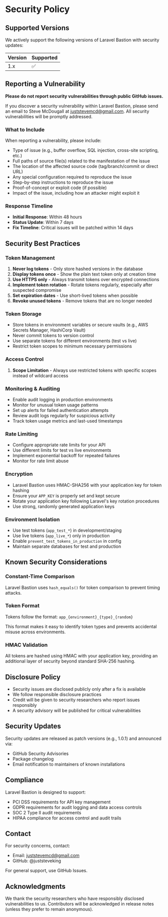 # Security Policy

## Supported Versions

We actively support the following versions of Laravel Bastion with security updates:

| Version | Supported          |
| ------- | ------------------ |
| 1.x     | :white_check_mark: |

## Reporting a Vulnerability

**Please do not report security vulnerabilities through public GitHub issues.**

If you discover a security vulnerability within Laravel Bastion, please send an email to Steve McDougall at juststevemcd@gmail.com. All security vulnerabilities will be promptly addressed.

### What to Include

When reporting a vulnerability, please include:

- Type of issue (e.g., buffer overflow, SQL injection, cross-site scripting, etc.)
- Full paths of source file(s) related to the manifestation of the issue
- The location of the affected source code (tag/branch/commit or direct URL)
- Any special configuration required to reproduce the issue
- Step-by-step instructions to reproduce the issue
- Proof-of-concept or exploit code (if possible)
- Impact of the issue, including how an attacker might exploit it

### Response Timeline

- **Initial Response**: Within 48 hours
- **Status Update**: Within 7 days
- **Fix Timeline**: Critical issues will be patched within 14 days

## Security Best Practices

### Token Management

1. **Never log tokens** - Only store hashed versions in the database
2. **Display tokens once** - Show the plain text token only at creation time
3. **Use HTTPS only** - Always transmit tokens over encrypted connections
4. **Implement token rotation** - Rotate tokens regularly, especially after suspected compromise
5. **Set expiration dates** - Use short-lived tokens when possible
6. **Revoke unused tokens** - Remove tokens that are no longer needed

### Token Storage

- Store tokens in environment variables or secure vaults (e.g., AWS Secrets Manager, HashiCorp Vault)
- Never commit tokens to version control
- Use separate tokens for different environments (test vs live)
- Restrict token scopes to minimum necessary permissions

### Access Control

1. **Scope Limitation** - Always use restricted tokens with specific scopes instead of wildcard access

### Monitoring & Auditing

- Enable audit logging in production environments
- Monitor for unusual token usage patterns
- Set up alerts for failed authentication attempts
- Review audit logs regularly for suspicious activity
- Track token usage metrics and last-used timestamps

### Rate Limiting

- Configure appropriate rate limits for your API
- Use different limits for test vs live environments
- Implement exponential backoff for repeated failures
- Monitor for rate limit abuse

### Encryption

- Laravel Bastion uses HMAC-SHA256 with your application key for token hashing
- Ensure your `APP_KEY` is properly set and kept secure
- Rotate your application key following Laravel's key rotation procedures
- Use strong, randomly generated application keys

### Environment Isolation

- Use test tokens (`app_test_*`) in development/staging
- Use live tokens (`app_live_*`) only in production
- Enable `prevent_test_tokens_in_production` in config
- Maintain separate databases for test and production

## Known Security Considerations

### Constant-Time Comparison

Laravel Bastion uses `hash_equals()` for token comparison to prevent timing attacks.

### Token Format

Tokens follow the format: `app_{environment}_{type}_{random}`

This format makes it easy to identify token types and prevents accidental misuse across environments.

### HMAC Validation

All tokens are hashed using HMAC with your application key, providing an additional layer of security beyond standard SHA-256 hashing.

## Disclosure Policy

- Security issues are disclosed publicly only after a fix is available
- We follow responsible disclosure practices
- Credit will be given to security researchers who report issues responsibly
- A security advisory will be published for critical vulnerabilities

## Security Updates

Security updates are released as patch versions (e.g., 1.0.1) and announced via:

- GitHub Security Advisories
- Package changelog
- Email notification to maintainers of known installations

## Compliance

Laravel Bastion is designed to support:

- PCI DSS requirements for API key management
- GDPR requirements for audit logging and data access controls
- SOC 2 Type II audit requirements
- HIPAA compliance for access control and audit trails

## Contact

For security concerns, contact:
- Email: juststevemcd@gmail.com
- GitHub: @juststeveking

For general support, use GitHub Issues.

## Acknowledgments

We thank the security researchers who have responsibly disclosed vulnerabilities to us. Contributors will be acknowledged in release notes (unless they prefer to remain anonymous).

